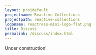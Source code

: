 ```yaml
---
layout: projdefault
projectname: Reactive Collections
projectpath: reactive-collections
logoname: reactress-mini-logo-flat.png
title: Discuss
permalink: /discuss/index.html
---
```




Under construction!


